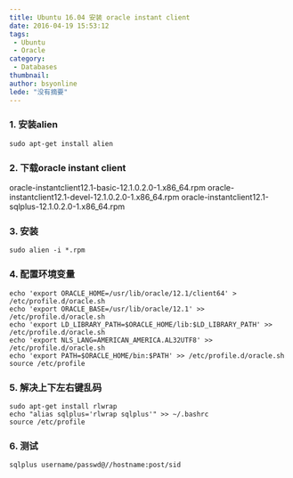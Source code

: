 ```yaml
---
title: Ubuntu 16.04 安装 oracle instant client
date: 2016-04-19 15:53:12
tags:
 - Ubuntu
 - Oracle
category: 
 - Databases
thumbnail: 
author: bsyonline
lede: "没有摘要"
---
```



### 1. 安装alien

```
sudo apt-get install alien
```

### 2. 下载oracle instant client

oracle-instantclient12.1-basic-12.1.0.2.0-1.x86_64.rpm
oracle-instantclient12.1-devel-12.1.0.2.0-1.x86_64.rpm
oracle-instantclient12.1-sqlplus-12.1.0.2.0-1.x86_64.rpm

### 3. 安装
```
sudo alien -i *.rpm
```
### 4. 配置环境变量

```
echo 'export ORACLE_HOME=/usr/lib/oracle/12.1/client64' > /etc/profile.d/oracle.sh
echo 'export ORACLE_BASE=/usr/lib/oracle/12.1' >> /etc/profile.d/oracle.sh
echo 'export LD_LIBRARY_PATH=$ORACLE_HOME/lib:$LD_LIBRARY_PATH' >> /etc/profile.d/oracle.sh
echo 'export NLS_LANG=AMERICAN_AMERICA.AL32UTF8' >> /etc/profile.d/oracle.sh
echo 'export PATH=$ORACLE_HOME/bin:$PATH' >> /etc/profile.d/oracle.sh
source /etc/profile
```
### 5. 解决上下左右键乱码

```
sudo apt-get install rlwrap
echo "alias sqlplus='rlwrap sqlplus'" >> ~/.bashrc
source /etc/profile
```

### 6. 测试
```
sqlplus username/passwd@//hostname:post/sid
```
